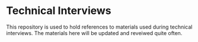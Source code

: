 # Technical Interviews

This repository is used to hold references to materials used during technical interviews. The materials here will be updated and reveiwed quite often.
